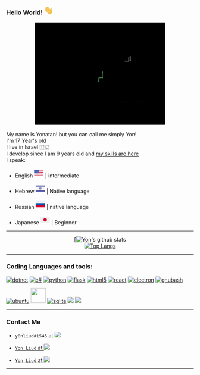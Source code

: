 ### Hello World! <img src="wave.gif" width="25px"/>

<div align="center">

<img src="5KgEoYL.gif" width="350px"/>

</div>

My name is Yonatan! but you can call me simply Yon!<br />
I'm 17 Year's old<br />
I live in Israel 🇮🇱<br />
I develop since I am 9 years old and <a href="#skills">my skills are here</a><br>
I speak:<br>

* English <img src="./united-states-of-america.png" width="25px"/> | intermediate

* Hebrew <img src="./israel.png" width="25px"/> | Native language

* Russian <img src="./russia.png" width="25px"/> | native language

* Japanese <img src="./japan.png" width="25px"/> | Beginner

<hr>

<div align="center">

[![Yon's github stats](https://github-readme-stats.vercel.app/api?username=YonLiud&show_icons=true&theme=merko)
<br>
[![Top Langs](https://github-readme-stats.vercel.app/api/top-langs/?username=YonLiud)](https://github.com/anuraghazra/github-readme-stats)
</div>

<hr>

### Coding Languages and tools: <a id="skills"></a>

<p align="left">
<a href="https://dotnet.microsoft.com/"><img src="https://unpkg.com/simple-icons@3.13.0/icons/dot-net.svg" alt="dotnet" width="40" height="40"/></a>
<a href="https://docs.microsoft.com/en-us/dotnet/csharp/"><img src="https://unpkg.com/simple-icons@3.13.0/icons/csharp.svg" alt="c#" width="40" height="40"/></a>
<a href="https://www.python.org/"><img src="https://unpkg.com/simple-icons@3.13.0/icons/python.svg" alt="python" width="40" height="40"/></a>
<a href="https://flask.palletsprojects.com/en/1.1.x/"><img src="https://www.vectorlogo.zone/logos/pocoo_flask/pocoo_flask-icon.svg" alt="flask" width="40" height="40"/></a>
<a href="https://en.wikipedia.org/wiki/HTML#:~:text=Hypertext%20Markup%20Language%20(HTML)%20is,scripting%20languages%20such%20as%20JavaScript."><img src="https://unpkg.com/simple-icons@3.13.0/icons/html5.svg" alt="html5" width="40" height="40"/></a>
<a href="https://reactjs.org/"><img src="https://unpkg.com/simple-icons@3.13.0/icons/react.svg" alt="react" width="40" height="40"/></a>
<a href="https://www.electronjs.org/"><img src="https://unpkg.com/simple-icons@3.13.0/icons/electron.svg" alt="electron" width="40" height /></a>
<a href="https://www.gnu.org/software/bash/"><img src="https://unpkg.com/simple-icons@3.13.0/icons/gnubash.svg" alt="gnubash" width="40" height="40"/></a>
</p>
<a href="https://ubuntu.com/"><img src="https://unpkg.com/simple-icons@3.13.0/icons/ubuntu.svg" alt="ubuntu" width="40" height="40"/></a>
<a href="https://en.wikipedia.org/wiki/Batch_file"><img src="https://unpkg.com/simple-icons@3.13.0/icons/microsoft.svg" width="40" height="40"/></a>
<a href="https://www.sqlite.org/index.html"><img src="https://unpkg.com/simple-icons@3.13.0/icons/sqlite.svg" alt="sqlite" width="40" height="40"/></a>
<a href="https://www.mysql.com/"><img src="https://unpkg.com/simple-icons@3.13.0/icons/mysql.svg" alt"mysql"width="40" height="40"/></a>
<a href="https://git-scm.com/"><img src="https://unpkg.com/simple-icons@3.13.0/icons/git.svg" alt"mysql"width="40" height="40"/></a>

<hr>

### Contact Me

* `y0nliud#1545` at <a href="https://discord.com/"><img src="https://www.vectorlogo.zone/logos/discordapp/discordapp-icon.svg" width="20"/></a>

* <a href="https://www.facebook.com/profile.php?id=100007379913753">`Yon Liud` at <img src="https://www.vectorlogo.zone/logos/facebook/facebook-icon.svg" width="20"/></a>

* <a href="https://www.linkedin.com/in/yon-liud-b6369a193/">`Yon Liud` at <img src="https://www.vectorlogo.zone/logos/linkedin/linkedin-icon.svg" width="20"/></a><br>

<hr>

</div>